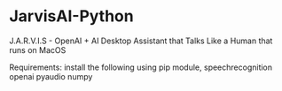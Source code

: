 # JarvisAI-Python
J.A.R.V.I.S - OpenAI + AI Desktop Assistant that Talks Like a Human that runs on MacOS

Requirements:
install the following using pip module,
speechrecognition
openai
pyaudio
numpy


